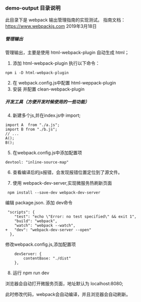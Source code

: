 ### demo-output 目录说明

此目录下是 webpack 输出管理指南的实现测试。
指南文档：https://www.webpackjs.com
2019年3月18日


##### 管理输出

管理输出，主要是使用 html-webpack-plugin 自动生成 html；

1. 添加 html-webpack-plugin
执行以下命令：
```
npm i -D html-webpack-plugin
```
2. 在 webpack.config.js中配置 html-weppack-plugin
3. 安装 并配置 clean-webpack-plugin


##### 开发工具（方便开发时候使用的一些功能）

4. 新建多个js,并在index.js中 import;
```
import A  from "./a.js";
import B from "./b.js";
// ...
A();
B();

```


5. 在webpack.config.js中添加配置项
```
devtool: "inline-source-map"
```
6. 查看编译后的js报错，会发现报错位置定位到了源文件。

7. 使用 webpack-dev-server,实现微服务热刷新页面
```
 npm install --save-dev webpack-dev-server
```
编辑 package.json. 添加 dev命令
```
 "scripts": {
    "test": "echo \"Error: no test specified\" && exit 1",
    "build": "webpack",
    "watch": "webpack --watch",
+   "dev": "webpack-dev-server --open"
  },
```
修改webpack.config.js,添加配置项
```
    devServer: {
        contentBase: "./dist"
    },    

```
8. 运行 npm run dev

浏览器会自动打开微服务页面，地址默认为 localhost:8080;

此时修改代码，webpack会自动编译，并且浏览器会自动刷新。
